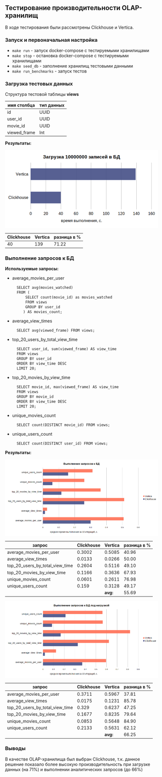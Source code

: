 ## Тестирование производительности OLAP-хранилищ

В ходе тестирования были рассмотрены Clickhouse и Vertica.

### Запуск и первоначальная настройка

- `make run` - запуск docker-compose с тестируемыми хранилищами
- `make stop` - остановка docker-compose с тестируемыми хранилищами
- `make seed_db` - заполнение хранилищ тестовыми данными
- `make run_benchmarks` - запуск тестов

### Загрузка тестовых данных

Структура тестовой таблицы **views**

| имя столбца      | тип данных |
| ----------- | ----------- |
| id      | UUID       |
| user_id   | UUID        |
| movie_id   | UUID        |
| viewed_frame   | Int        |

**Результаты:**

![data_upload_chart](img/data_load.png)

Сlickhouse | Vertica | разница в %
| --- | --- | --- |
40 | 139 | 71.22

### Выполнение запросов к БД
**Используемые запросы:**

- average_movies_per_user

        SELECT avg(movies_watched) 
        FROM ( 
            SELECT count(movie_id) as movies_watched 
            FROM views 
            GROUP BY user_id 
           ) AS movies_count;

- average_view_times

        SELECT avg(viewed_frame) FROM views;

- top_20_users_by_total_view_time

        SELECT user_id, sum(viewed_frame) AS view_time  
        FROM views 
        GROUP BY user_id 
        ORDER BY view_time DESC 
        LIMIT 20;

- top_20_movies_by_view_time

        SELECT movie_id, max(viewed_frame) AS view_time 
        FROM views 
        GROUP BY movie_id 
        ORDER BY view_time DESC 
        LIMIT 20; 

- unique_movies_count

        SELECT count(DISTINCT movie_id) FROM views;

- unique_users_count
    
        SELECT count(DISTINCT user_id) FROM views;

**Результаты:**

![queries_to_idle_db_chart](img/queries_idle.png)

запрос | Сlickhouse | Vertica | разница в %
| --- | --- | --- | --- |
average_movies_per_user | 0.3002 | 0.5085 | 40.96
average_view_times | 0.0133 | 0.0266 | 50.00
top_20_users_by_total_view_time | 0.2604 | 0.5116 | 49.10
top_20_movies_by_view_time | 0.1166 | 0.3636 | 67.93
unique_movies_count | 0.0601 | 0.2611 | 76.98
unique_users_count | 0.159 | 0.3128 | 49.17
| |  | **avg:** | 55.69


![queries_to_db_under_load_chart](img/queries_under_load.png)

запрос | Сlickhouse | Vertica | разница в %
| --- | --- | --- | --- |
average_movies_per_user | 0.3711 | 0.5967 | 37.81
average_view_times | 0.0175 | 0.1231 | 85.78
top_20_users_by_total_view_time | 0.329 | 0.6237 | 47.25
top_20_movies_by_view_time | 0.1677 | 0.8235 | 79.64
unique_movies_count | 0.0853 | 0.5648 | 84.90
unique_users_count | 0.2133 | 0.5631 | 62.12
| |  | **avg:** | 66.25

### Выводы

В качестве OLAP-хранилища был выбран Clickhouse, т.к. данное решение 
показало более высокую производительность при загрузке данных (на 71%) и выполнении аналитических запросов (до 66%)
